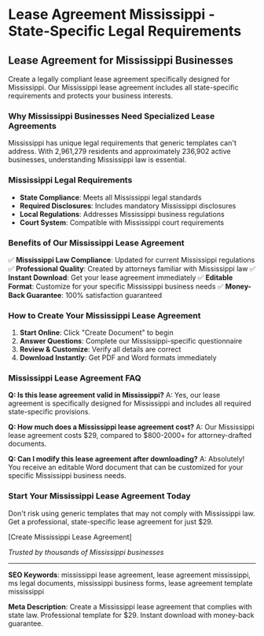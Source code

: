 # Lease Agreement Mississippi - State-Specific Legal Requirements

## Lease Agreement for Mississippi Businesses

Create a legally compliant lease agreement specifically designed for Mississippi. Our Mississippi lease agreement includes all state-specific requirements and protects your business interests.

### Why Mississippi Businesses Need Specialized Lease Agreements

Mississippi has unique legal requirements that generic templates can't address. With 2,961,279 residents and approximately 236,902 active businesses, understanding Mississippi law is essential.

### Mississippi Legal Requirements

- **State Compliance**: Meets all Mississippi legal standards
- **Required Disclosures**: Includes mandatory Mississippi disclosures
- **Local Regulations**: Addresses Mississippi business regulations
- **Court System**: Compatible with Mississippi court requirements

### Benefits of Our Mississippi Lease Agreement

✅ **Mississippi Law Compliance**: Updated for current Mississippi regulations
✅ **Professional Quality**: Created by attorneys familiar with Mississippi law
✅ **Instant Download**: Get your lease agreement immediately
✅ **Editable Format**: Customize for your specific Mississippi business needs
✅ **Money-Back Guarantee**: 100% satisfaction guaranteed

### How to Create Your Mississippi Lease Agreement

1. **Start Online**: Click "Create Document" to begin
2. **Answer Questions**: Complete our Mississippi-specific questionnaire
3. **Review & Customize**: Verify all details are correct
4. **Download Instantly**: Get PDF and Word formats immediately

### Mississippi Lease Agreement FAQ

**Q: Is this lease agreement valid in Mississippi?**
A: Yes, our lease agreement is specifically designed for Mississippi and includes all required state-specific provisions.

**Q: How much does a Mississippi lease agreement cost?**
A: Our Mississippi lease agreement costs $29, compared to $800-2000+ for attorney-drafted documents.

**Q: Can I modify this lease agreement after downloading?**
A: Absolutely! You receive an editable Word document that can be customized for your specific Mississippi business needs.

### Start Your Mississippi Lease Agreement Today

Don't risk using generic templates that may not comply with Mississippi law. Get a professional, state-specific lease agreement for just $29.

[Create Mississippi Lease Agreement]

*Trusted by thousands of Mississippi businesses*

---

**SEO Keywords**: mississippi lease agreement, lease agreement mississippi, ms legal documents, mississippi business forms, lease agreement template mississippi

**Meta Description**: Create a Mississippi lease agreement that complies with state law. Professional template for $29. Instant download with money-back guarantee.

